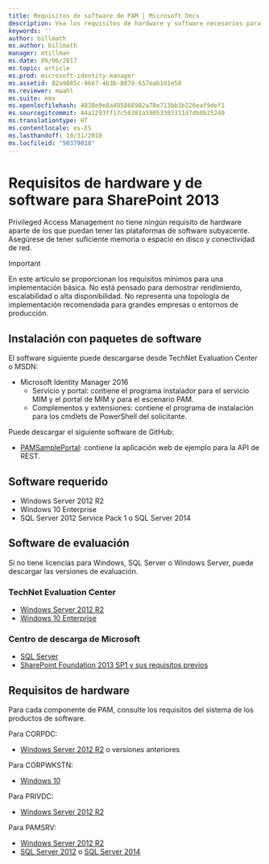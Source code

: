 ```yaml
---
title: Requisitos de software de PAM | Microsoft Docs
description: Vea los requisitos de hardware y software necesarios para una correcta implementación de Privileged Access Management.
keywords: ''
author: billmath
ms.author: billmath
manager: mtillman
ms.date: 09/06/2017
ms.topic: article
ms.prod: microsoft-identity-manager
ms.assetid: 82a9085c-9667-4b3b-8079-657eab1d1e58
ms.reviewer: mwahl
ms.suite: ems
ms.openlocfilehash: 4838e9e8a495866902a78e713bb3b226eaf9def1
ms.sourcegitcommit: 44a2293ff17c50381a59053303311d7db8b25249
ms.translationtype: HT
ms.contentlocale: es-ES
ms.lasthandoff: 10/31/2018
ms.locfileid: "50379818"
---
```

# <a name="hardware-and-software-requirements"></a>Requisitos de hardware y de software para SharePoint 2013

Privileged Access Management no tiene ningún requisito de hardware aparte de los que puedan tener las plataformas de software subyacente. Asegúrese de tener suficiente memoria o espacio en disco y conectividad de red.

> [!IMPORTANT]
> En este artículo se proporcionan los requisitos mínimos para una implementación básica. No está pensado para demostrar rendimiento, escalabilidad o alta disponibilidad. No representa una topología de implementación recomendada para grandes empresas o entornos de producción.

## <a name="installing-from-software-packages"></a>Instalación con paquetes de software

El software siguiente puede descargarse desde TechNet Evaluation Center o MSDN:

- Microsoft Identity Manager 2016
  - Servicio y portal: contiene el programa instalador para el servicio MIM y el portal de MIM y para el escenario PAM.
  - Complementos y extensiones: contiene el programa de instalación para los cmdlets de PowerShell del solicitante.

Puede descargar el siguiente software de GitHub:

- [PAMSamplePortal](https://github.com/Azure/identity-management-samples): contiene la aplicación web de ejemplo para la API de REST.

## <a name="required-software"></a>Software requerido

- Windows Server 2012 R2
- Windows 10 Enterprise
- SQL Server 2012 Service Pack 1 o SQL Server 2014

## <a name="evaluation-software"></a>Software de evaluación

Si no tiene licencias para Windows, SQL Server o Windows Server, puede descargar las versiones de evaluación.

### <a name="technet-evaluation-center"></a>TechNet Evaluation Center

- [Windows Server 2012 R2](https://www.microsoft.com/evalcenter/evaluate-windows-server-2012-r2)
- [Windows 10 Enterprise](https://www.microsoft.com/evalcenter/evaluate-windows-10-enterprise)

### <a name="microsoft-download-center"></a>Centro de descarga de Microsoft

- [SQL Server](https://www.microsoft.com/download/details.aspx?id=29066)  
- [SharePoint Foundation 2013 SP1 y sus requisitos previos](https://www.microsoft.com/download/details.aspx?id=42039)

## <a name="hardware-requirements"></a>Requisitos de hardware

Para cada componente de PAM, consulte los requisitos del sistema de los productos de software.

Para CORPDC:

- [Windows Server 2012 R2](https://technet.microsoft.com/library/dn303418.aspx) o versiones anteriores

Para CORPWKSTN:

- [Windows 10](https://technet.microsoft.com/windows/dn798752.aspx)

Para PRIVDC:

- [Windows Server 2012 R2](https://technet.microsoft.com/library/dn303418.aspx)

Para PAMSRV:

- [Windows Server 2012 R2](https://technet.microsoft.com/library/dn303418.aspx)
- [SQL Server 2012](https://msdn.microsoft.com/library/ms143506(sql.110).aspx) o [SQL Server 2014](https://msdn.microsoft.com/library/ms143506(v=sql.120).aspx)
